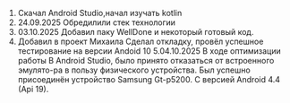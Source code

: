 1. Скачал Android Studio,начал изучать kotlin
2. 24.09.2025 Обредилили стек технологии
3. 03.10.2025 Добавил паку WellDone и некоторый готовый код.
4. Добавил в проект Михаила
Сделал откладку, провёл успешное тестирование на версии Andoid 10
5.04.10.2025 В ходе оптимизации работы В Android Studio, было принято отказаться от встроенного эмулято-ра в пользу физического устройства. Был успешно присоединён устройство Samsung Gt-p5200. С версией Android 4.4 (Api 19).
